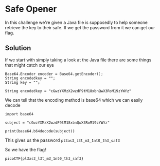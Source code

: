 # Safe Opener

In this challenge we're given a Java file is supposedly to help someone  retrieve the key to their safe. If we get the password from it we can get our flag.

## Solution

If we start with simply taking a look at the Java file there are some things that might catch our eye

```
Base64.Encoder encoder = Base64.getEncoder();
String encodedkey = "";
String key = "";
```

```
String encodedkey = "cGwzYXMzX2wzdF9tM18xbnQwX3RoM19zYWYz"
```

We can tell that the encoding method is base64 which we can easily decode

```
import base64

subject = "cGwzYXMzX2wzdF9tM18xbnQwX3RoM19zYWYz"

print(base64.b64decode(subject))
```

This gives us the password ```pl3as3_l3t_m3_1nt0_th3_saf3```

So we have the flag!

```
picoCTF{pl3as3_l3t_m3_1nt0_th3_saf3}
```
